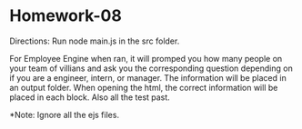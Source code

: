 # Homework-08 
Directions:
Run node main.js in the src folder.

For Employee Engine when ran, it will promped you how many people on your team of villians and ask you the corresponding question depending on if you are a engineer, intern, or manager. The information will be placed in an output folder. When opening the html, the correct information will be placed in each block. Also all the test past.

*Note: Ignore all the ejs files.